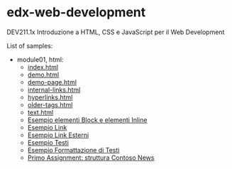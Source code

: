 # edx-web-development
DEV211.1x Introduzione a HTML, CSS e JavaScript per il Web Development

List of samples:
 - module01, html:
    - [index.html](http://simotae14.github.io/edx-web-development/modulo01/index)
    - [demo.html](http://simotae14.github.io/edx-web-development/modulo01/demo)
    - [demo-page.html](http://simotae14.github.io/edx-web-development/modulo01/demo-page)
    - [internal-links.html](http://simotae14.github.io/edx-web-development/modulo01/internal-links)
    - [hyperlinks.html](http://simotae14.github.io/edx-web-development/modulo01/hyperlinks)
    - [older-tags.html](http://simotae14.github.io/edx-web-development/modulo01/older-tags)
    - [text.html](http://simotae14.github.io/edx-web-development/modulo01/text)
    - [Esempio elementi Block e elementi Inline](http://simotae14.github.io/edx-web-development/modulo01/exercise-block-inline/index)
    - [Esempio Link](http://simotae14.github.io/edx-web-development/modulo01/exercise-links/index)
    - [Esempio Link Esterni](http://simotae14.github.io/edx-web-development/modulo01/exercise-external-hyperlins/index)
    - [Esempio Testi](http://simotae14.github.io/edx-web-development/modulo01/exercise-text/index)
    - [Esempio Formattazione di Testi](http://simotae14.github.io/edx-web-development/modulo01/exercise-formatting-text/index)
    - [Primo Assignment: struttura Contoso News](http://simotae14.github.io/edx-web-development/modulo01/assignment-contoso-webpage/index)
